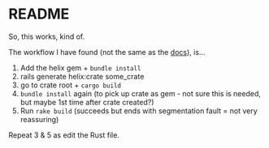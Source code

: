 # README

So, this works, kind of.

The workflow I have found (not the same as the [docs](https://usehelix.com/getting_started#step-1-create-a-new-rails-project)), is...

1. Add the helix gem + `bundle install`
2. rails generate helix:crate some_crate
3. go to crate root + `cargo build`
4. `bundle install` again (to pick up crate as gem - not sure this is needed, but maybe 1st time after crate created?)
5. Run `rake build` (succeeds but ends with segmentation fault = not very reassuring)

Repeat 3 & 5 as edit the Rust file.

